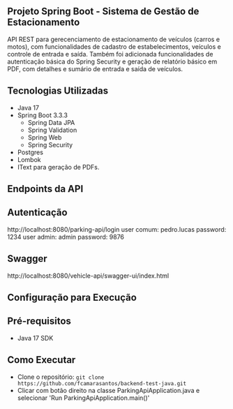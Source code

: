 ## Projeto Spring Boot - Sistema de Gestão de Estacionamento
API REST para gerecenciamento de estacionamento de veículos (carros e motos), com funcionalidades de cadastro de estabelecimentos, veículos e controle de entrada e saída.
Também foi adicionada funcionalidades de autenticação básica do Spring Security e geração de relatório básico em PDF, com detalhes e sumário de entrada e saída de veículos.

## Tecnologias Utilizadas
- Java 17
- Spring Boot 3.3.3
    - Spring Data JPA
    - Spring Validation
    - Spring Web
    - Spring Security
- Postgres
- Lombok
- IText para geração de PDFs.

## Endpoints da API
## Autenticação
http://localhost:8080/parking-api/login
user comum: pedro.lucas
password: 1234
user admin: admin
password: 9876

## Swagger
http://localhost:8080/vehicle-api/swagger-ui/index.html

## Configuração para Execução
## Pré-requisitos
- Java 17 SDK

## Como Executar
- Clone o repositório:
  `git clone https://github.com/fcamarasantos/backend-test-java.git`
- Clicar com botão direito na classe ParkingApiApplication.java e selecionar 'Run ParkingApiApplication.main()'
